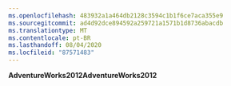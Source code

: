 ```yaml
---
ms.openlocfilehash: 483932a1a464db2128c3594c1b1f6ce7aca355e9
ms.sourcegitcommit: ad4d92dce894592a259721a1571b1d8736abacdb
ms.translationtype: MT
ms.contentlocale: pt-BR
ms.lasthandoff: 08/04/2020
ms.locfileid: "87571483"
---
```

<span data-ttu-id="922db-101">**AdventureWorks2012**</span><span class="sxs-lookup"><span data-stu-id="922db-101">**AdventureWorks2012**</span></span>
